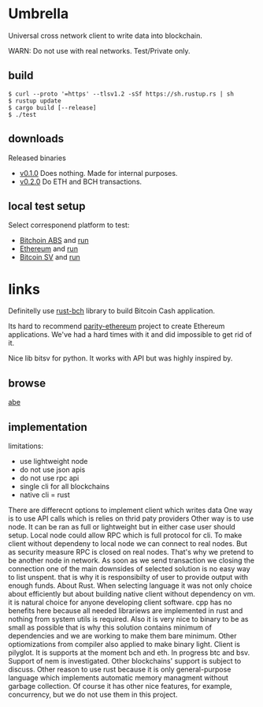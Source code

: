 # Umbrella

Universal cross network client to write data into blockchain.

WARN: Do not use with real networks. Test/Private only.

## build

```
$ curl --proto '=https' --tlsv1.2 -sSf https://sh.rustup.rs | sh
$ rustup update
$ cargo build [--release]
$ ./test
```

## downloads

Released binaries

* [v0.1.0](https://github.com/flyingw/umbrella/releases/tag/v0.1.0) Does nothing. Made for internal purposes.
* [v0.2.0](https://github.com/flyingw/umbrella/releases/tag/v0.2.0) Do ETH and BCH transactions.

## local test setup

Select corresponend platform to test:

* [Bitchoin ABS](doc/bch/test-setup.md) and [run](./test.sh)
* [Ethereum](doc/eth/test-setup.md)     and [run](./testht.sh)
* [Bitcoin SV](doc/bsv/test-setup.md)   and [run](./test_bsv.sh)

# links

Definitelly use [rust-bch](https://github.com/brentongunning/rust-bch) library to build Bitcoin Cash application.

Its hard to recommend [parity-ethereum](https://github.com/paritytech/parity-ethereum) project to create Ethereum applications.
We've had a hard times with it and did impossible to get rid of it.

Nice lib bitsv for python. It works with API but was highly inspired by.

## browse

[abe](https://github.com/marioschlipf/bitcoin-abe)

## implementation

limitations:
- use lightweight node
- do not use json apis
- do not use rpc api
- single cli for all blockchains
- native cli = rust

There are differecnt options to implement client which writes data
One way is to use API calls which is relies on thrid paty providers
Other way is to use node. It can be ran as full or lightweight but in either
case user should setup. Local node could allow RPC which is full protocol for cli.
To make client without dependeny to local node we can connect to real nodes.
But as security measure RPC is closed on real nodes. That's why we pretend to be another
node in network. As soon as we send transaction we closing the connection
one of the main downsides of selected solution is no easy way to list unspent.
that is why it is responsibilty of user to provide output with enough funds.
About Rust. When selecting language it was not only choice about efficiently
but about building native client without dependency on vm. it is natural choice
for anyone developing client software. cpp has no benefits here because all
needed librariews are implemented in rust and nothing from system utils is required.
Also it is very nice to binary to be as small as possible that is why this solution
contains minimum of dependencies and we are working to make them bare minimum.
Other optiomizations from compiler also applied to make binary light.
Client is pilyglot. It is supports at the moment bch and eth. In progress btc and bsv.
Support of nem is investigated. Other blockchains' support is subject to discuss.
Other reason to use rust because it is only general-purpose language which 
implements automatic memory managment without garbage collection. Of course it 
has other nice features, for example, concurrency, but we do not use them in this
project.